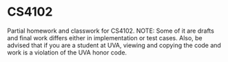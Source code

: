 # CS4102
Partial homework and classwork for CS4102. 
NOTE: Some of it are drafts and final work differs either in implementation or test cases. Also, be advised that if you are a student at UVA, viewing and copying the code and work is a violation of the UVA honor code.